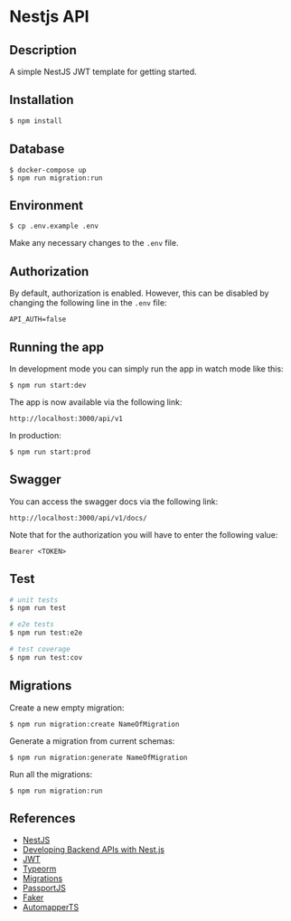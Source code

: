 # Nestjs API

## Description

A simple NestJS JWT template for getting started.

## Installation

```bash
$ npm install
```

## Database
```
$ docker-compose up
$ npm run migration:run
```

## Environment

```
$ cp .env.example .env
```

Make any necessary changes to the `.env` file.

## Authorization

By default, authorization is enabled. However, this can be disabled by changing the following line in the `.env` file:

```
API_AUTH=false
```

## Running the app

In development mode you can simply run the app in watch mode like this:

```
$ npm run start:dev
```

The app is now available via the following link:

```
http://localhost:3000/api/v1
```

In production:

```
$ npm run start:prod
```

## Swagger

You can access the swagger docs via the following link:

```
http://localhost:3000/api/v1/docs/
```

Note that for the authorization you will have to enter the following value:

```
Bearer <TOKEN>
```

## Test

```bash
# unit tests
$ npm run test

# e2e tests
$ npm run test:e2e

# test coverage
$ npm run test:cov
```

## Migrations

Create a new empty migration:

```
$ npm run migration:create NameOfMigration

```

Generate a migration from current schemas:
```
$ npm run migration:generate NameOfMigration

```

Run all the migrations:
```
$ npm run migration:run

```

## References

* [NestJS](https://nestjs.com)
* [Developing Backend APIs with Nest.js](https://auth0.com/blog/full-stack-typescript-apps-part-1-developing-backend-apis-with-nestjs)
* [JWT](https://github.com/nestjs/jwt)
* [Typeorm](https://github.com/typeorm/typeorm)
* [Migrations](https://github.com/typeorm/typeorm/blob/master/docs/migrations.md)
* [PassportJS](http://www.passportjs.org)
* [Faker](https://github.com/marak/Faker.js)
* [AutomapperTS](https://github.com/loedeman/AutoMapper/wiki/Getting-started)
